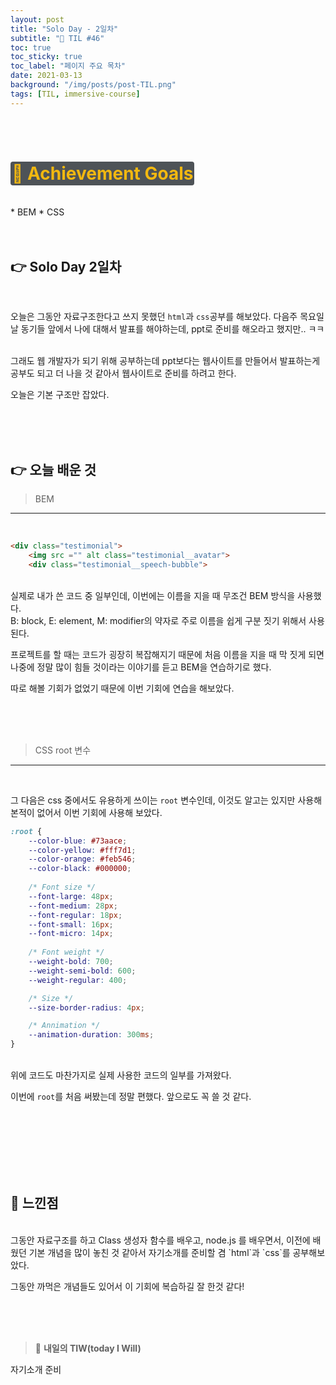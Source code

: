 ```yaml
---
layout: post
title: "Solo Day - 2일차"
subtitle: "📅 TIL #46"
toc: true
toc_sticky: true
toc_label: "페이지 주요 목차"
date: 2021-03-13
background: "/img/posts/post-TIL.png"
tags: [TIL, immersive-course]
---
```


<br/>
<br/>

# <span style ="background-color:#4e5357; color:#f2b810; border-radius:4px; padding:2px">🎯 Achievement Goals</span>

<br/>
* BEM
* CSS

<br/>
<br/>
<br/>

## 👉 Solo Day 2일차

<br/>

오늘은 그동안 자료구조한다고 쓰지 못했던 `html`과 `css`공부를 해보았다. 다음주 목요일날 동기들 앞에서 나에 대해서 발표를 해야하는데, ppt로 준비를 해오라고 했지만.. ㅋㅋ

<br/>
그래도 웹 개발자가 되기 위해 공부하는데 ppt보다는 웹사이트를 만들어서 발표하는게 공부도 되고 더 나을 것 같아서 웹사이트로 준비를 하려고 한다.

오늘은 기본 구조만 잡았다.

<br/>
<br/>
<br/>

## 👉 오늘 배운 것

> BEM
---

<br/>

```html
<div class="testimonial">
    <img src ="" alt class="testimonial__avatar">
    <div class="testimonial__speech-bubble">
```

<br/>
실제로 내가 쓴 코드 중 일부인데, 이번에는 이름을 지을 때 무조건 BEM 방식을 사용했다.

<br/>
B: block, E: element, M: modifier의 약자로 주로 이름을 쉽게 구분 짓기 위해서 사용된다.

프로젝트를 할 때는 코드가 굉장히 복잡해지기 때문에 처음 이름을 지을 때 막 짓게 되면 나중에 정말 많이 힘들 것이라는 이야기를 듣고 BEM을 연습하기로 했다.

따로 해볼 기회가 없었기 때문에 이번 기회에 연습을 해보았다.

<br/>
<br/>
<br/>

> CSS root 변수
---

<br/>

그 다음은 css 중에서도 유용하게 쓰이는 `root` 변수인데, 이것도 알고는 있지만 사용해본적이 없어서 이번 기회에 사용해 보았다.

```css
:root {
	--color-blue: #73aace;
	--color-yellow: #fff7d1; 
	--color-orange: #feb546;
	--color-black: #000000;
  
	/* Font size */
	--font-large: 48px;
	--font-medium: 28px;
	--font-regular: 18px;
	--font-small: 16px;
	--font-micro: 14px;
  
	/* Font weight */
	--weight-bold: 700;
	--weight-semi-bold: 600;
	--weight-regular: 400;

	/* Size */
	--size-border-radius: 4px;

	/* Annimation */
	--animation-duration: 300ms;
}
```

<br/>
위에 코드도 마찬가지로 실제 사용한 코드의 일부를 가져왔다. 

이번에 `root`를 처음 써봤는데 정말 편했다. 앞으로도 꼭 쓸 것 같다.

<br/>
<br/>
<br/>
<br/>
<br/>
<br/>

## 🙌 느낀점

<br/>
그동안 자료구조를 하고 Class 생성자 함수를 배우고,  node.js 를 배우면서, 이전에 배웠던 기본 개념을 많이 놓친 것 같아서 자기소개를 준비할 겸 `html`과 `css`를 공부해보았다.

그동안 까먹은 개념들도 있어서 이 기회에 복습하길 잘 한것 같다!

<br/>
<br/>
<br/>

> 👊 **내일의 TIW(today I Will)**

자기소개 준비

